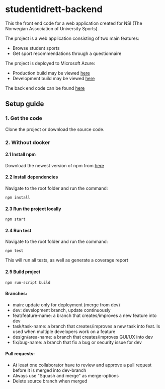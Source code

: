 
# studentidrett-backend
This the front end code for a web application created for NSI (The Norwegian Association of University Sports).

The project is a web application consisting of two main features:
- Browse student sports
- Get sport recommendations through a questionnaire

The project is deployed to Microsoft Azure:
- Production build may be viewed [here](https://kundestyrt-nsi-frontend.azurewebsites.net/)
- Development build may be viewed [here](https://kundestyrt-nsi-frontend-staging.azurewebsites.net/)



The back end code can be found [here](https://github.com/Studentidrettsforbundet/studentidrett-backend)
## Setup guide

### 1. Get the code
Clone the project or download the source code.


### 2. Without docker
#### 2.1 Install npm
Download the newest version of npm from [here](https://nodejs.org/en/download/)

#### 2.2 Install dependencies
Navigate to the root folder and run the command:
 ```
npm install
```
#### 2.3 Run the project locally
```
npm start
```

#### 2.4 Run test
Navigate to the root folder and run the command:
```
npm test
```
This will run all tests, as well as generate a coverage report

#### 2.5 Build project
```
npm run-script build
```

#### Branches:
- main: update only for deployment (merge from dev)
- dev: development branch, update continuously
- feat/feature-name: a branch that creates/improves a new feature into dev
- task/task-name: a branch that creates/improves a new task into feat. Is used when multiple developers work on a feature 
- design/area-name: a branch that creates/improves GUI/UX into dev
- fix/bug-name: a branch that fix a bug or security issue for dev

#### Pull requests:
- At least one collaborator have to review and approve a pull request before it is merged into dev-branch
- Always use "Squash and merge" as merge-options
- Delete source branch when merged